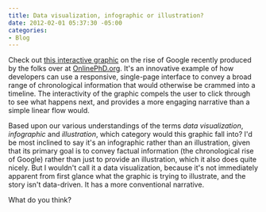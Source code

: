 ```yaml
---
title: Data visualization, infographic or illustration?
date: 2012-02-01 05:37:30 -05:00
categories:
- Blog
---
```


<p>Check out <a href="http://www.onlinephd.org/evolution-of-google/">this interactive graphic</a> on the rise of Google recently produced by the folks over at <a href="http://onlinephd.org">OnlinePhD.org</a>. It's an innovative example of how developers can use a responsive, single-page interface to convey a broad range of chronological information that would otherwise be crammed into a timeline. The interactivity of the graphic compels the user to click through to see what happens next, and provides a more engaging narrative than a simple linear flow would.</p>
<p>Based upon our various understandings of the terms <em>data visualization</em>, <em>infographic </em>and <em>illustration</em>, which category would this graphic fall into? I'd be most inclined to say it's an infographic rather than an illustration, given that its primary goal is to convey factual information (the chronological rise of Google) rather than just to provide an illustration, which it also does quite nicely. But I wouldn't call it a data visualization, because it's not immediately apparent from first glance what the graphic is trying to illustrate, and the story isn't data-driven. It has a more conventional narrative.</p>
<p>What do you think?</p>
